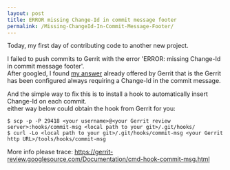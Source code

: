 ```yaml
---
layout: post
title: ERROR missing Change-Id in commit message footer
permalink: /Missing-ChangeId-In-Commit-Message-Footer/
---
```


Today, my first day of contributing code to another new project.  
  
I failed to push commits to Gerrit with the error 'ERROR: missing Change-Id in commit message footer'.   
After googled, I found [my answer](https://gerrit-review.googlesource.com/Documentation/error-missing-changeid.html) already offered by Gerrit that is the Gerrit has been configured always  requiring a Change-Id in the commit message.
  
And the simple way to fix this is to install a hook to automatically insert Change-Id on each commit.  
either way below could obtain the hook from Gerrit for you:

```
$ scp -p -P 29418 <your username>@<your Gerrit review server>:hooks/commit-msg <local path to your git>/.git/hooks/
$ curl -Lo <local path to your git>/.git/hooks/commit-msg <your Gerrit http URL>/tools/hooks/commit-msg
```

More info please trace: https://gerrit-review.googlesource.com/Documentation/cmd-hook-commit-msg.html
